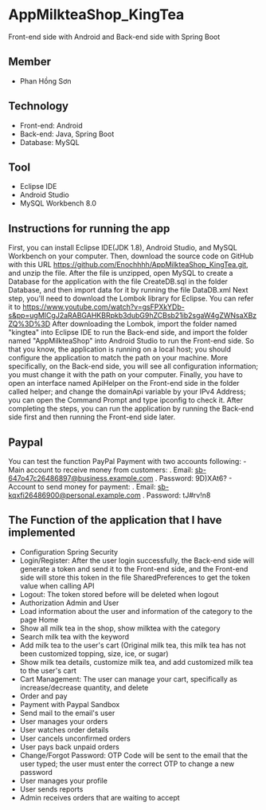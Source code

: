 # AppMilkteaShop_KingTea
Front-end side with Android and Back-end side with Spring Boot

## Member
  - Phan Hồng Sơn

## Technology
  - Front-end: Android
  - Back-end: Java, Spring Boot
  - Database: MySQL

## Tool 
  - Eclipse IDE
  - Android Studio
  - MySQL Workbench 8.0

## Instructions for running the app
  First, you can install Eclipse IDE(JDK 1.8), Android Studio, and MySQL Workbench on your computer.
  Then, download the source code on GitHub with this URL https://github.com/Enochhhh/AppMilkteaShop_KingTea.git, and unzip the file. After the file is unzipped, open MySQL to create a Database for the application with the file CreateDB.sql in the folder Database, and then import data for it by running the file DataDB.xml
  Next step, you'll need to download the Lombok library for Eclipse. You can refer it to https://www.youtube.com/watch?v=gsFPXkYDb-s&pp=ugMICgJ2aRABGAHKBRpkb3dubG9hZCBsb21ib2sgaW4gZWNsaXBzZQ%3D%3D
  After downloading the Lombok, import the folder named "kingtea" into Eclipse IDE to run the Back-end side, and import the folder named "AppMilkteaShop" into Android Studio to run the Front-end side.
  So that you know, the application is running on a local host; you should configure the application to match the path on your machine. More specifically, on the Back-end side, you will see all configuration information; you must change it with the path on your computer.
  Finally, you have to open an interface named ApiHelper on the Front-end side in the folder called helper; and change the domainApi variable by your IPv4 Address; you can open the Command Prompt and type ipconfig to check it.
  After completing the steps, you can run the application by running the Back-end side first and then running the Front-end side later.

## Paypal
  You can test the function PayPal Payment with two accounts following:
    - Main account to receive money from customers:
        . Email: sb-647o47c26486897@business.example.com
        . Password: 9D)XAt6?
    - Account to send money for payment:
        . Email: sb-kqxfi26486900@personal.example.com
        . Password: tJ#rv!n8
        
## The Function of the application that I have implemented
  - Configuration Spring Security
  - Login/Register: After the user login successfully, the Back-end side will generate a token and send it to the Front-end side, and the Front-end side will store this token in the file SharedPreferences to get the token value when calling API
  - Logout: The token stored before will be deleted when logout
  - Authorization Admin and User
  - Load information about the user and information of the category to the page Home
  - Show all milk tea in the shop, show milktea with the category
  - Search milk tea with the keyword
  - Add milk tea to the user's cart (Original milk tea, this milk tea has not been customized topping, size, ice, or sugar)
  - Show milk tea details, customize milk tea, and add customized milk tea to the user's cart
  - Cart Management: The user can manage your cart, specifically as increase/decrease quantity, and delete
  - Order and pay
  - Payment with Paypal Sandbox
  - Send mail to the email's user
  - User manages your orders
  - User watches order details
  - User cancels unconfirmed orders
  - User pays back unpaid orders
  - Change/Forgot Password: OTP Code will be sent to the email that the user typed; the user must enter the correct OTP to change a new password
  - User manages your profile
  - User sends reports
  - Admin receives orders that are waiting to accept
